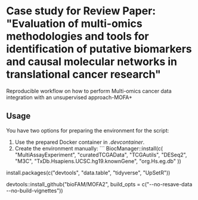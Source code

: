 # Case study for Review Paper: "Evaluation of multi-omics methodologies and tools for identification of putative biomarkers and causal molecular networks in translational cancer research"

Reproducible workflow on how to perform Multi-omics cancer data integration with an unsupervised approach-MOFA+

## Usage
You have two options for preparing the environment for the script:

1. Use the prepared Docker container in *.devcontainer*.
2. Create the environment manually: ```
BiocManager::install(c(
    "MultiAssayExperiment", "curatedTCGAData", "TCGAutils",
    "DESeq2", "M3C", "TxDb.Hsapiens.UCSC.hg19.knownGene", "org.Hs.eg.db"
))

install.packages(c("devtools", "data.table", "tidyverse", "UpSetR"))

devtools::install_github("bioFAM/MOFA2", build_opts = c("--no-resave-data --no-build-vignettes"))
```